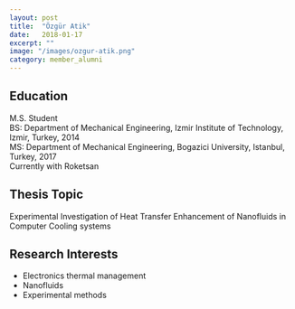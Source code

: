 ```yaml
---
layout: post
title:  "Özgür Atik"
date:   2018-01-17
excerpt: ""
image: "/images/ozgur-atik.png"
category: member_alumni
---
```


## Education
M.S. Student <br>
BS: Department of Mechanical Engineering,  Izmir Institute of Technology, Izmir, Turkey, 2014    <br>
MS: Department of Mechanical Engineering, Bogazici University, Istanbul, Turkey, 2017    <br>
Currently with Roketsan <br>

## Thesis Topic
Experimental Investigation of Heat Transfer Enhancement of Nanofluids in Computer Cooling systems

## Research Interests
- Electronics thermal management
- Nanofluids
- Experimental methods
